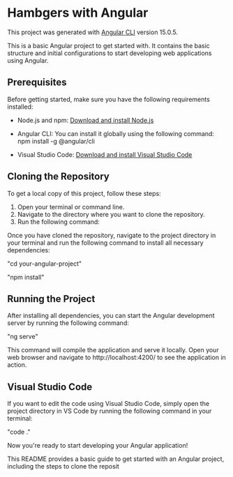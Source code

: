 # Hambgers with Angular

This project was generated with [Angular CLI](https://github.com/angular/angular-cli) version 15.0.5.

This is a basic Angular project to get started with. It contains the basic structure and initial configurations to start developing web applications using Angular.

## Prerequisites

Before getting started, make sure you have the following requirements installed:

- Node.js and npm: [Download and install Node.js](https://nodejs.org/)
- Angular CLI: You can install it globally using the following command: npm install -g @angular/cli

- Visual Studio Code: [Download and install Visual Studio Code](https://code.visualstudio.com/)

## Cloning the Repository

To get a local copy of this project, follow these steps:

1. Open your terminal or command line.
2. Navigate to the directory where you want to clone the repository.
3. Run the following command:


Once you have cloned the repository, navigate to the project directory in your terminal and run the following command to install all necessary dependencies:


"cd your-angular-project"

"npm install"

## Running the Project
After installing all dependencies, you can start the Angular development server by running the following command:


"ng serve"

This command will compile the application and serve it locally. Open your web browser and navigate to http://localhost:4200/ to see the application in action.

## Visual Studio Code

If you want to edit the code using Visual Studio Code, simply open the project directory in VS Code by running the following command in your terminal:

"code ."

Now you're ready to start developing your Angular application!


This README provides a basic guide to get started with an Angular project, including the steps to clone the reposit
